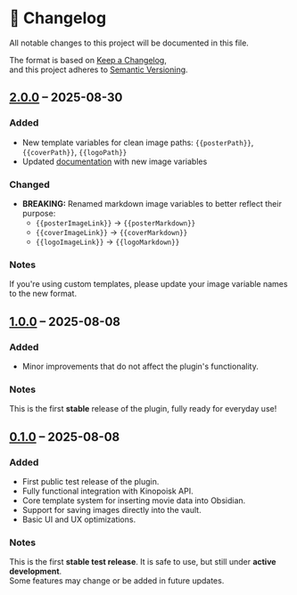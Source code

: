 # 📑 Changelog

All notable changes to this project will be documented in this file.

The format is based on [Keep a Changelog](https://keepachangelog.com/en/1.1.0/),  
and this project adheres to [Semantic Versioning](https://semver.org/spec/v2.0.0.html).

## [2.0.0] – 2025-08-30

### Added

-   New template variables for clean image paths: `{{posterPath}}`, `{{coverPath}}`, `{{logoPath}}`
-   Updated [documentation](https://github.com/2PleXXX/obsidian-kinopoisk-search-plus-plugin?tab=readme-ov-file#%EF%B8%8F-images) with new image variables

### Changed

-   **BREAKING:** Renamed markdown image variables to better reflect their purpose:
    -   `{{posterImageLink}}` → `{{posterMarkdown}}`
    -   `{{coverImageLink}}` → `{{coverMarkdown}}`
    -   `{{logoImageLink}}` → `{{logoMarkdown}}`

### Notes

If you're using custom templates, please update your image variable names to the new format.

## [1.0.0] – 2025-08-08

### Added

-   Minor improvements that do not affect the plugin's functionality.

### Notes

This is the first **stable** release of the plugin, fully ready for everyday use!

## [0.1.0] – 2025-08-08

### Added

-   First public test release of the plugin.
-   Fully functional integration with Kinopoisk API.
-   Core template system for inserting movie data into Obsidian.
-   Support for saving images directly into the vault.
-   Basic UI and UX optimizations.

### Notes

This is the first **stable test release**. It is safe to use, but still under **active development**.  
Some features may change or be added in future updates.

[2.0.0]: https://github.com/2PleXXX/obsidian-kinopoisk-search-plus-plugin/releases/tag/2.0.0
[1.0.0]: https://github.com/2PleXXX/obsidian-kinopoisk-search-plus-plugin/releases/tag/1.0.0
[0.1.0]: https://github.com/2PleXXX/obsidian-kinopoisk-search-plus-plugin/releases/tag/0.1.0
